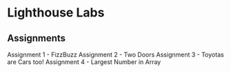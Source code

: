 # Lighthouse Labs

## Assignments

Assignment 1 - FizzBuzz
Assignment 2 - Two Doors
Assignment 3 - Toyotas are Cars too!
Assignment 4 - Largest Number in Array
